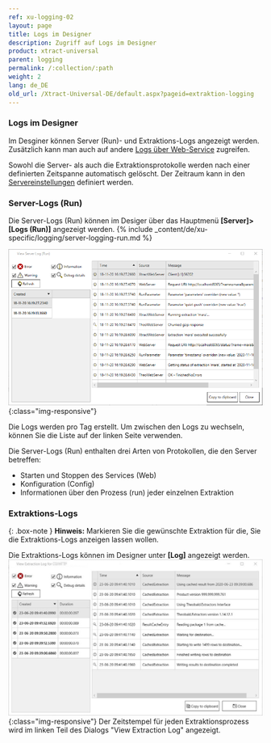 ```yaml
---
ref: xu-logging-02
layout: page
title: Logs im Designer
description: Zugriff auf Logs im Designer
product: xtract-universal
parent: logging
permalink: /:collection/:path
weight: 2
lang: de_DE
old_url: /Xtract-Universal-DE/default.aspx?pageid=extraktion-logging
---
```


### Logs im Designer
Im Desginer können Server (Run)- und Extraktions-Logs angezeigt werden. Zusätzlich kann man auch auf andere [Logs über Web-Service](/log-zugriff-ueber-http) zugreifen.

Sowohl die Server- als auch die Extraktionsprotokolle werden nach einer definierten Zeitspanne automatisch gelöscht. Der Zeitraum kann in den [Servereinstellungen](../server/server_einstellungen) definiert werden.
### Server-Logs (Run)

Die Server-Logs (Run) können im Desiger über das Hauptmenü **[Server]>[Logs (Run)]** angezeigt werden.
{% include _content/de/xu-specific/logging/server-logging-run.md %}

![View-Server-Log](/img/content/View-Server-Log.png){:class="img-responsive"}
 
Die Logs werden pro Tag erstellt. Um zwischen den Logs zu wechseln, können Sie die Liste auf der linken Seite verwenden. 

Die Server-Logs (Run) enthalten drei Arten von Protokollen, die den Server betreffen:
 - Starten und Stoppen des Services (Web)
 - Konfiguration (Config)
 - Informationen über den Prozess (run) jeder einzelnen Extraktion

### Extraktions-Logs

{: .box-note }
**Hinweis:** Markieren Sie die gewünschte Extraktion für die, Sie die Extraktions-Logs anzeigen lassen wollen. 

Die Extraktions-Logs können im Designer unter **[Log]** angezeigt werden.
![View-Extraction-Log](/img/content/View-Extraction-Log.png){:class="img-responsive"} 
Der Zeitstempel für jeden Extraktionsprozess wird im linken Teil des Dialogs "View Extraction Log" angezeigt.



